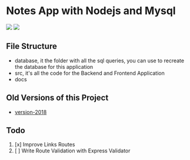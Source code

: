 # Notes App with Nodejs and Mysql
![](docs/screenshot2.png)
![](docs/screenshot.png)

## File Structure
- database, it the folder with all the sql queries, you can use to recreate the database for this application
- src, it's all the code for the Backend and Frontend Application
- docs

## Old Versions of this Project
- [version-2018](https://github.com/FaztTech/nodejs-mysql-links/tree/version-2018)

## Todo
1. [x] Improve Links Routes
1. [ ] Write Route Validation with Express Validator